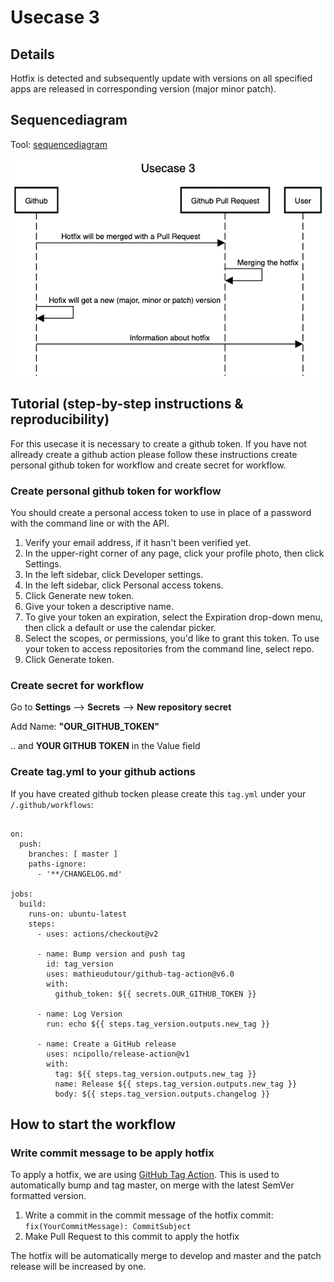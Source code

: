 # Usecase 3

## Details

Hotfix is detected and subsequently update with versions on all specified apps are released in corresponding version (major minor patch).

## Sequencediagram
Tool: [sequencediagram](https://sequencediagram.org/)

![Usecase3](Images/Usecase-3.png)

## Tutorial (step-by-step instructions & reproducibility)
For this usecase it is necessary to create a github token. If you have not allready create a github action please follow these instructions create personal github token for workflow and create secret for workflow.

### Create personal github token for workflow 
You should create a personal access token to use in place of a password with the command line or with the API.
1. Verify your email address, if it hasn't been verified yet.
2. In the upper-right corner of any page, click your profile photo, then click Settings.
3. In the left sidebar, click Developer settings.
4. In the left sidebar, click Personal access tokens.
5. Click Generate new token.
6. Give your token a descriptive name.
7. To give your token an expiration, select the Expiration drop-down menu, then click a default or use the calendar picker.
8. Select the scopes, or permissions, you'd like to grant this token. To use your token to access repositories from the command line, select repo.
9. Click Generate token.

### Create secret for workflow
Go to **Settings** --> **Secrets** --> **New repository secret**

Add Name: **"OUR_GITHUB_TOKEN"**

.. and **YOUR GITHUB TOKEN** in the Value field

### Create tag.yml to your github actions
If you have created github tocken please create this ```tag.yml``` under your ```/.github/workflows```:
```name: Increase Tags

on:
  push:
    branches: [ master ]  
    paths-ignore:
      - '**/CHANGELOG.md'
      
jobs:
  build:
    runs-on: ubuntu-latest
    steps:
      - uses: actions/checkout@v2
      
      - name: Bump version and push tag
        id: tag_version
        uses: mathieudutour/github-tag-action@v6.0
        with:
          github_token: ${{ secrets.OUR_GITHUB_TOKEN }}
          
      - name: Log Version
        run: echo ${{ steps.tag_version.outputs.new_tag }}
        
      - name: Create a GitHub release
        uses: ncipollo/release-action@v1
        with:
          tag: ${{ steps.tag_version.outputs.new_tag }}
          name: Release ${{ steps.tag_version.outputs.new_tag }}
          body: ${{ steps.tag_version.outputs.changelog }}
 ```
## How to start the workflow
### Write commit message to be apply hotfix 
To apply a hotfix, we are using [GitHub Tag Action](https://github.com/mathieudutour/github-tag-action#github-tag-action). This is used to automatically bump and tag master, on merge with the latest SemVer formatted version.  
1. Write a commit in the commit message of the hotfix commit: ```fix(YourCommitMessage): CommitSubject```
2. Make Pull Request to this commit to apply the hotfix 

The hotfix will be automatically merge to develop and master and the patch release will be increased by one.

